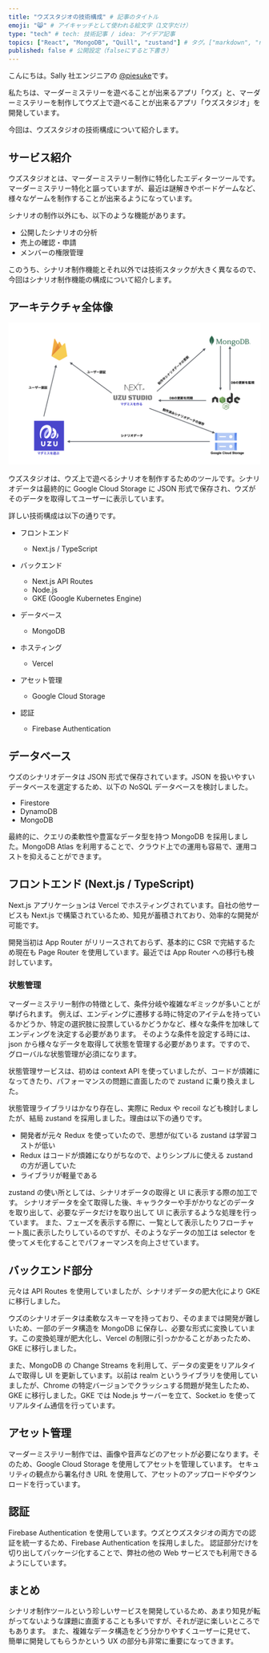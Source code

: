 ```yaml
---
title: "ウズスタジオの技術構成" # 記事のタイトル
emoji: "😸" # アイキャッチとして使われる絵文字（1文字だけ）
type: "tech" # tech: 技術記事 / idea: アイデア記事
topics: ["React", "MongoDB", "Quill", "zustand"] # タグ。["markdown", "rust", "aws"]のように指定する
published: false # 公開設定（falseにすると下書き）
---
```


こんにちは。Sally 社エンジニアの [@piesuke](https://x.com/piesuke27)です。

私たちは、マーダーミステリーを遊べることが出来るアプリ「ウズ」と、マーダーミステリーを制作してウズ上で遊べることが出来るアプリ「ウズスタジオ」を開発しています。

今回は、ウズスタジオの技術構成について紹介します。

## サービス紹介

ウズスタジオとは、マーダーミステリー制作に特化したエディターツールです。
マーダーミステリー特化と謳っていますが、最近は謎解きやボードゲームなど、様々なゲームを制作することが出来るようになっています。

シナリオの制作以外にも、以下のような機能があります。

- 公開したシナリオの分析
- 売上の確認・申請
- メンバーの権限管理

このうち、シナリオ制作機能とそれ以外では技術スタックが大きく異なるので、今回はシナリオ制作機能の構成について紹介します。

## アーキテクチャ全体像

![alt text](image.png)

ウズスタジオは、ウズ上で遊べるシナリオを制作するためのツールです。シナリオデータは最終的に Google Cloud Storage に JSON 形式で保存され、ウズがそのデータを取得してユーザーに表示しています。

詳しい技術構成は以下の通りです。

- フロントエンド

  - Next.js / TypeScript

- バックエンド

  - Next.js API Routes
  - Node.js
  - GKE (Google Kubernetes Engine)

- データベース

  - MongoDB

- ホスティング

  - Vercel

- アセット管理
  - Google Cloud Storage
- 認証
  - Firebase Authentication

## データベース

ウズのシナリオデータは JSON 形式で保存されています。JSON を扱いやすいデータベースを選定するため、以下の NoSQL データベースを検討しました。

- Firestore
- DynamoDB
- MongoDB

最終的に、クエリの柔軟性や豊富なデータ型を持つ MongoDB を採用しました。MongoDB Atlas を利用することで、クラウド上での運用も容易で、運用コストを抑えることができます。

## フロントエンド (Next.js / TypeScript)

Next.js アプリケーションは Vercel でホスティングされています。自社の他サービスも Next.js で構築されているため、知見が蓄積されており、効率的な開発が可能です。

開発当初は App Router がリリースされておらず、基本的に CSR で完結するため現在も Page Router を使用しています。最近では App Router への移行も検討しています。

### 状態管理

マーダーミステリー制作の特徴として、条件分岐や複雑なギミックが多いことが挙げられます。
例えば、エンディングに遷移する時に特定のアイテムを持っているかどうか、特定の選択肢に投票しているかどうかなど、様々な条件を加味してエンディングを決定する必要があります。
そのような条件を設定する時には、json から様々なデータを取得して状態を管理する必要があります。ですので、グローバルな状態管理が必須になります。

状態管理サービスは、初めは context API を使っていましたが、コードが煩雑になってきたり、パフォーマンスの問題に直面したので zustand に乗り換えました。

状態管理ライブラリはかなり存在し、実際に Redux や recoil なども検討しましたが、結局 zustand を採用しました。理由は以下の通りです。

- 開発者が元々 Redux を使っていたので、思想が似ている zustand は学習コストが低い
- Redux はコードが煩雑になりがちなので、よりシンプルに使える zustand の方が適していた
- ライブラリが軽量である

zustand の使い所としては、シナリオデータの取得と UI に表示する際の加工です。
シナリオデータを全て取得した後、キャラクターや手がかりなどのデータを取り出して、必要なデータだけを取り出して UI に表示するような処理を行っています。
また、フェーズを表示する際に、一覧として表示したりフローチャート風に表示したりしているのですが、そのようなデータの加工は selector を使ってメモ化することでパフォーマンスを向上させています。

## バックエンド部分

元々は API Routes を使用していましたが、シナリオデータの肥大化により GKE に移行しました。

ウズのシナリオデータは柔軟なスキーマを持っており、そのままでは開発が難しいため、一部のデータ構造を MongoDB に保存し、必要な形式に変換しています。この変換処理が肥大化し、Vercel の制限に引っかかることがあったため、GKE に移行しました。

また、MongoDB の Change Streams を利用して、データの変更をリアルタイムで取得し UI を更新しています。以前は realm というライブラリを使用していましたが、Chrome の特定バージョンでクラッシュする問題が発生したため、GKE に移行しました。GKE では Node.js サーバーを立て、Socket.io を使ってリアルタイム通信を行っています。

## アセット管理

マーダーミステリー制作では、画像や音声などのアセットが必要になります。そのため、Google Cloud Storage を使用してアセットを管理しています。
セキュリティの観点から署名付き URL を使用して、アセットのアップロードやダウンロードを行っています。

## 認証

Firebase Authentication を使用しています。ウズとウズスタジオの両方での認証を統一するため、Firebase Authentication を採用しました。
認証部分だけを切り出してパッケージ化することで、弊社の他の Web サービスでも利用できるようにしています。

## まとめ

シナリオ制作ツールという珍しいサービスを開発しているため、あまり知見が転がってないような課題に直面することも多いですが、それが逆に楽しいところでもあります。
また、複雑なデータ構造をどう分かりやすくユーザーに見せて、簡単に開発してもらうかという UX の部分も非常に重要になってきます。
